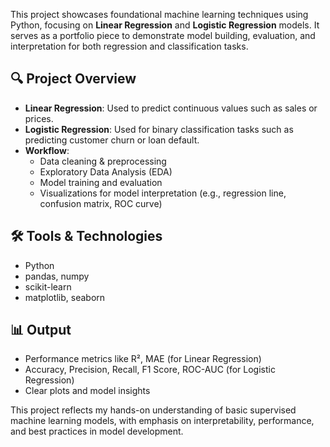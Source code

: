 This project showcases foundational machine learning techniques using Python, focusing on **Linear Regression** and **Logistic Regression** models. It serves as a portfolio piece to demonstrate model building, evaluation, and interpretation for both regression and classification tasks.

## 🔍 Project Overview

- **Linear Regression**: Used to predict continuous values such as sales or prices.
- **Logistic Regression**: Used for binary classification tasks such as predicting customer churn or loan default.
- **Workflow**:
  - Data cleaning & preprocessing
  - Exploratory Data Analysis (EDA)
  - Model training and evaluation
  - Visualizations for model interpretation (e.g., regression line, confusion matrix, ROC curve)

## 🛠️ Tools & Technologies

- Python
- pandas, numpy
- scikit-learn
- matplotlib, seaborn

## 📊 Output

- Performance metrics like R², MAE (for Linear Regression)
- Accuracy, Precision, Recall, F1 Score, ROC-AUC (for Logistic Regression)
- Clear plots and model insights


This project reflects my hands-on understanding of basic supervised machine learning models, with emphasis on interpretability, performance, and best practices in model development.
